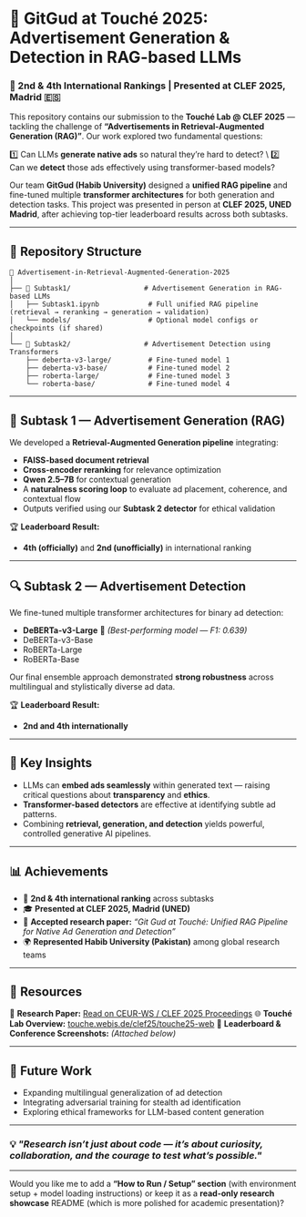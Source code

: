 # 🧠 GitGud at Touché 2025: Advertisement Generation & Detection in RAG-based LLMs

### 🏅 2nd & 4th International Rankings | Presented at CLEF 2025, Madrid 🇪🇸

This repository contains our submission to the **Touché Lab @ CLEF 2025** — tackling the challenge of **“Advertisements in Retrieval-Augmented Generation (RAG)”**.
Our work explored two fundamental questions:

1️⃣ Can LLMs **generate native ads** so natural they’re hard to detect? \\
2️⃣ Can we **detect** those ads effectively using transformer-based models?

Our team **GitGud (Habib University)** designed a **unified RAG pipeline** and fine-tuned multiple **transformer architectures** for both generation and detection tasks.
This project was presented in person at **CLEF 2025, UNED Madrid**, after achieving top-tier leaderboard results across both subtasks.

---

## 📂 Repository Structure

```
📁 Advertisement-in-Retrieval-Augmented-Generation-2025
│
├── 📁 Subtask1/                  # Advertisement Generation in RAG-based LLMs
│   ├── Subtask1.ipynb            # Full unified RAG pipeline (retrieval → reranking → generation → validation)
│   └── models/                   # Optional model configs or checkpoints (if shared)
│
└── 📁 Subtask2/                  # Advertisement Detection using Transformers
    ├── deberta-v3-large/         # Fine-tuned model 1
    ├── deberta-v3-base/          # Fine-tuned model 2
    ├── roberta-large/            # Fine-tuned model 3
    └── roberta-base/             # Fine-tuned model 4
```

---

## 🧩 **Subtask 1 — Advertisement Generation (RAG)**

We developed a **Retrieval-Augmented Generation pipeline** integrating:

* **FAISS-based document retrieval**
* **Cross-encoder reranking** for relevance optimization
* **Qwen 2.5–7B** for contextual generation
* A **naturalness scoring loop** to evaluate ad placement, coherence, and contextual flow
* Outputs verified using our **Subtask 2 detector** for ethical validation

🏆 **Leaderboard Result:**

* **4th (officially)** and **2nd (unofficially)** in international ranking

---

## 🔍 **Subtask 2 — Advertisement Detection**

We fine-tuned multiple transformer architectures for binary ad detection:

* **DeBERTa-v3-Large** 🥇 *(Best-performing model — F1: 0.639)*
* DeBERTa-v3-Base
* RoBERTa-Large
* RoBERTa-Base

Our final ensemble approach demonstrated **strong robustness** across multilingual and stylistically diverse ad data.

🏆 **Leaderboard Result:**

* **2nd and 4th internationally**

---

## 🧠 **Key Insights**

* LLMs can **embed ads seamlessly** within generated text — raising critical questions about **transparency** and **ethics**.
* **Transformer-based detectors** are effective at identifying subtle ad patterns.
* Combining **retrieval, generation, and detection** yields powerful, controlled generative AI pipelines.

---

## 📊 **Achievements**

* 🥈 **2nd & 4th international ranking** across subtasks
* 🎓 **Presented at CLEF 2025, Madrid (UNED)**
* 🧾 **Accepted research paper:** *“Git Gud at Touché: Unified RAG Pipeline for Native Ad Generation and Detection”*
* 🌍 **Represented Habib University (Pakistan)** among global research teams

---

## 🔗 **Resources**

📄 **Research Paper:** [Read on CEUR-WS / CLEF 2025 Proceedings](https://lnkd.in/dbyJXMmT)
🌐 **Touché Lab Overview:** [touche.webis.de/clef25/touche25-web](https://touche.webis.de/clef25/touche25-web/advertisement-detection.html)
📸 **Leaderboard & Conference Screenshots:** *(Attached below)*

---


## 🚀 **Future Work**

* Expanding multilingual generalization of ad detection
* Integrating adversarial training for stealth ad identification
* Exploring ethical frameworks for LLM-based content generation

---

### 💡 *"Research isn’t just about code — it’s about curiosity, collaboration, and the courage to test what’s possible."*


---

Would you like me to add a **“How to Run / Setup” section** (with environment setup + model loading instructions) or keep it as a **read-only research showcase** README (which is more polished for academic presentation)?
